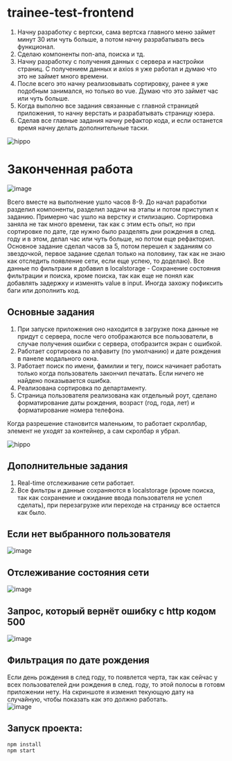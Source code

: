 # trainee-test-frontend
1. Начну разработку с вертски, сама вертска главного меню займет минут 30 или чуть больше, а потом начну разрабатывать весь функционал. <br>
2. Сделаю компоненты поп-апа, поиска и тд. <br>
3. Начну разработку с получения данных с сервера и настройки страниц. С получением данных и axios я уже работал и думаю что это не займет много времени. <br>
4. После всего это начну реализовывать сортировку, ранее я уже подобным занимался, но только во vue. Думаю что это займет час или чуть больше. <br>
5. Когда выполню все задания связанные с главной страницей приложения, то начну верстать и разрабатывать страницу юзера. <br>
6. Сделав все главные задания начну рефактор кода, и если останется время начну делать дополнительные таски. <br>


![hippo](https://psv4.userapi.com/c235131/u214573826/docs/d25/53bf484240e3/appKodeDemo.gif?extra=m21B5R1QkTRc9hg8vd16ePAcbk2yp1jGRR3xUzpj6cHmWGhXCcfWKOY1jdxeb_15N132wIaTklYEt9hGmDFpTGNwtr8C37CdelgUB3KelhNkWby9mZMl6bnFXI22BL2ief4X3wWcsReNTy1jFR_4aO90zxg)

# Законченная работа

![image](https://user-images.githubusercontent.com/105386597/194301290-555c7e26-299e-48f2-8729-432e3ab82c5c.png)

Всего вместе на выполнение ушло часов 8-9. До начал раработки разделил компоненты, разделил задачи на этапы и потом приступил к заданию. Примерно час ушло на верстку и стилизацию. Сортировка заняла не так много времени, так как с этим есть опыт, но при сортировке по дате, где нужно было разделять дни рождения в след. году и в этом, делал час или чуть больше, но потом еще рефакторил. Основное задание сделал часов за 5, потом перешел к заданиям со звездочкой, первое задание сделал только на половину, так как не знаю как отследить появление сети, если еще успею, то доделаю). Все данные по фильтраии я добавил в localstorage - Сохранение состояния фильтрации и поиска, кроме поиска, так как еще не понял как добавлять задержку и изменять value в input. Иногда захожу пофиксить баги или дополнить код.

## Основные задания

1. При запуске приложения оно находится в загрузке пока данные не придут с сервера, после чего отображаются все пользователи, в случае получения ошибки с сервера, отобразится экран с ошибкой. <br>
2. Работает сортировка по алфавиту (по умолчанию) и дате рождения в панеле модального окна. <br>
3. Работает поиск по имени, фамилии и тегу, поиск начинает работать только когда пользователь закончил печатать. Если ничего не найдено показывается ошибка. <br>
4. Реализована сортировка по департаменту. <br>
5. Страница пользователя реализована как отдельный роут, сделано форматирование даты рождения, возраст (год, года, лет) и форматирование номера телефона. <br>

Когда разрешение становится маленьким, то работает скроллбар, элемент не уходят за контейнер, а сам скролбар я убрал. <br>

![hippo](https://psv4.userapi.com/c237331/u214573826/docs/d42/53be57299c51/2022-10-11_17-47-26.gif?extra=0ots0Aiwp1KEE5-BakK01TjcRyECxSC7oI93v3vi5P9AHROJ52n9NetDNg27vZbaJroTybNzFNsyz7Jbe2wMt7H2wV-EBd8mfwPO-Jfh1pOZjiI8CRX-Y8YtLN2-anJe-jW79fzgmutl22PLQ63RB-fJzQ)

## Дополнительные задания

1. Real-time отслеживание сети работает.
2. Все фильтры и данные сохраняются в localstorage (кроме поиска, так как сохранение и ожидание ввода пользователя не успел сделать), при перезагрузке или переходе на страницу все остается как было.

## Если нет выбранного пользователя
![image](https://user-images.githubusercontent.com/105386597/194309762-73a98c2b-406f-4aee-890b-cb9d65421918.png)

## Отслеживание состояния сети
![image](https://user-images.githubusercontent.com/105386597/194310293-b956061a-61b4-40ba-9890-3612ae88ef44.png)

## Запрос, который вернёт ошибку с http кодом 500
![image](https://user-images.githubusercontent.com/105386597/194310442-7aa6b386-049a-49d5-a876-53a7b78be1ef.png)

## Фильтрация по дате рождения
Если день рождения в след году, то появлется черта, так как сейчас у всех пользователей дни рождения в след. году, то этой полосы в готовм приложении нету.
На скриншоте я изменил текующую дату на случайную, чтобы показать как это должно работать. <br>
![image](https://user-images.githubusercontent.com/105386597/194573089-657d02c9-f0f4-4af5-93d9-b6ff4c8ffb24.png)

## Запуск проекта:
```
npm install
npm start
```
